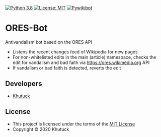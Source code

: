 [![Python 3.8](https://img.shields.io/badge/python-3.8-blue.svg)](https://www.python.org/downloads/release/python-380/) [![License: MIT](https://img.shields.io/badge/License-MIT-yellow.svg)](https://opensource.org/licenses/MIT) [![Pywikibot](https://img.shields.io/badge/Pywikibot-4.1.0-green.svg)](https://www.mediawiki.org/wiki/Manual:Pywikibot)



# ORES-Bot
Antivandalism bot based on the ORES API
- Listens the recent changes feed of Wikipedia for new pages
- For non-whitelisted edits in the main (article) namespace, checks the edit for vandalism and bad faith via https://ores.wikimedia.org API
- If vandalism or bad faith is detected, reverts the edit

## Developers

* [Khutuck](https://tr.wikipedia.org/wiki/User:Khutuck)

## License

* This project is licensed under the terms of the  [MIT License](https://choosealicense.com/licenses/mit/)
* Copyright © 2020 Khutuck
